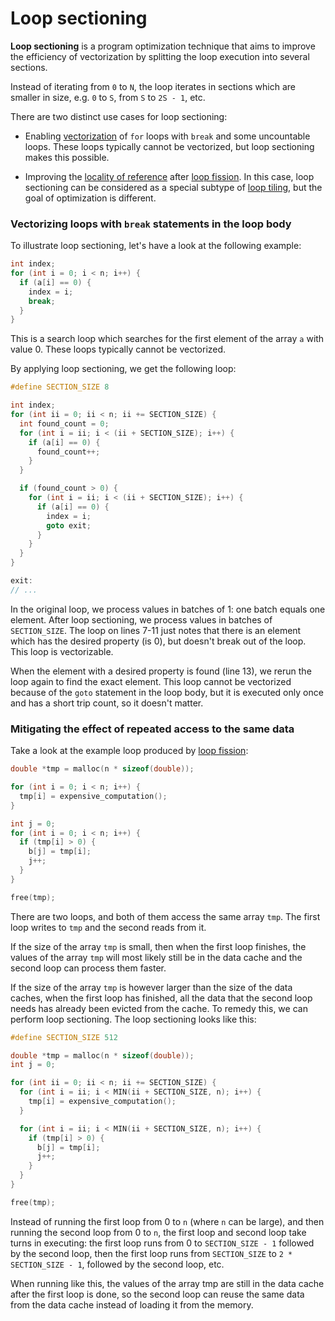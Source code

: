 # Loop sectioning

**Loop sectioning** is a program optimization technique that aims to improve the
efficiency of vectorization by splitting the loop execution into several
sections. 

Instead of iterating from `0` to `N`, the loop iterates in sections which are
smaller in size, e.g. `0` to `S`, from `S` to `2S - 1`, etc.

There are two distinct use cases for loop sectioning:

* Enabling [vectorization](Vectorization.md) of `for` loops with
`break` and some uncountable loops. These loops typically cannot be vectorized,
but loop sectioning makes this possible.

* Improving the [locality of reference](Locality-of-reference.md)
after [loop fission](Loop-fission.md). In this case, loop sectioning
can be considered as a special subtype of
[loop tiling](Loop-tiling.md), but the goal of optimization is
different.

### Vectorizing loops with `break` statements in the loop body

To illustrate loop sectioning, let's have a look at the following example:

```c
int index;
for (int i = 0; i < n; i++) {
  if (a[i] == 0) {
    index = i;
    break;
  }
}
```

This is a search loop which searches for the first element of the array `a` with
value 0. These loops typically cannot be vectorized.

By applying loop sectioning, we get the following loop:

```c
#define SECTION_SIZE 8

int index;
for (int ii = 0; ii < n; ii += SECTION_SIZE) {
  int found_count = 0;
  for (int i = ii; i < (ii + SECTION_SIZE); i++) {
    if (a[i] == 0) {
      found_count++;
    }
  }

  if (found_count > 0) {
    for (int i = ii; i < (ii + SECTION_SIZE); i++) {
      if (a[i] == 0) {
        index = i;
        goto exit;
      }
    }
  }
}

exit:
// ...
```

In the original loop, we process values in batches of 1: one batch equals one
element. After loop sectioning, we process values in batches of `SECTION_SIZE`.
The loop on lines 7-11 just notes that there is an element which has the desired
property (is 0), but doesn't break out of the loop. This loop is vectorizable.

When the element with a desired property is found (line 13), we rerun the loop
again to find the exact element. This loop cannot be vectorized because of the
`goto` statement in the loop body, but it is executed only once and has a short
trip count, so it doesn't matter.

### Mitigating the effect of repeated access to the same data

Take a look at the example loop produced by
[loop fission](Loop-fission.md):

```c
double *tmp = malloc(n * sizeof(double));

for (int i = 0; i < n; i++) {
  tmp[i] = expensive_computation();
}

int j = 0;
for (int i = 0; i < n; i++) {
  if (tmp[i] > 0) {
    b[j] = tmp[i];
    j++;
  }
}

free(tmp);
```

There are two loops, and both of them access the same array `tmp`. The first
loop writes to `tmp` and the second reads from it.

If the size of the array `tmp` is small, then when the first loop finishes, the
values of the array `tmp` will most likely still be in the data cache and the
second loop can process them faster.

If the size of the array `tmp` is however larger than the size of the data
caches, when the first loop has finished, all the data that the second loop
needs has already been evicted from the cache. To remedy this, we can perform
loop sectioning. The loop sectioning looks like this:

```c
#define SECTION_SIZE 512

double *tmp = malloc(n * sizeof(double));
int j = 0;

for (int ii = 0; ii < n; ii += SECTION_SIZE) {
  for (int i = ii; i < MIN(ii + SECTION_SIZE, n); i++) {
    tmp[i] = expensive_computation();
  }

  for (int i = ii; i < MIN(ii + SECTION_SIZE, n); i++) {
    if (tmp[i] > 0) {
      b[j] = tmp[i];
      j++;
    }
  }
}

free(tmp);
```

Instead of running the first loop from 0 to `n` (where `n` can be large), and
then running the second loop from 0 to `n`, the first loop and second loop take
turns in executing: the first loop runs from 0 to `SECTION_SIZE - 1` followed by
the second loop, then the first loop runs from `SECTION_SIZE` to
`2 * SECTION_SIZE - 1`, followed by the second loop, etc.

When running like this, the values of the array tmp are still in the data cache
after the first loop is done, so the second loop can reuse the same data from
the data cache instead of loading it from the memory.
